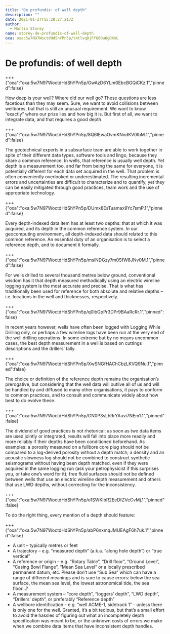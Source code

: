 ```yaml
---
title: "De profundis: of well depth"
description: ""
date: 2021-01-27T15:28:27.217Z
author:
  - Martin Storey
name: storey-de-profundis-of-well-depth
oxa: oxa:5w7N97WoctdHdShYPn5p/t4tlvqDjFfG0Ou6gDXmL
---
```


# De profundis: of well depth

+++ {"oxa":"oxa:5w7N97WoctdHdShYPn5p/GwAzD6YLm0EbcBGQiCKz.1","pinned":false}

How deep is your well? Where did our well go? These questions are less facetious than they may seem. Sure, we want to avoid collisions between wellbores, but that is still an unusual requirement. We want to know “exactly” where our prize lies and how big it is. But first of all, we want to integrate data, and that requires a good depth.

+++ {"oxa":"oxa:5w7N97WoctdHdShYPn5p/8Q6IEwaOvmKNndKV0IbM.1","pinned":false}

The geotechnical experts in a subsurface team are able to work together in spite of their different data types, software tools and lingo, because they share a common reference. In wells, that reference is usually well depth. Yet depth is a measurement too, and far from being the same for everyone, it is potentially different for each data set acquired in the well. That problem is often conveniently overlooked or underestimated. The resulting incremental errors and uncertainties are difficult to characterize and to quantify, yet they can be easily mitigated through good practices, team work and the use of appropriate technology.

+++ {"oxa":"oxa:5w7N97WoctdHdShYPn5p/DUmx8EsTuamax9Yc7smP.1","pinned":false}

Every depth-indexed data item has at least two depths: that at which it was acquired, and its depth in the common reference system. In our geocomputing environment, all depth-indexed data should related to this common reference. An essential duty of an organisation is to select a reference depth, and to document it formally.

+++ {"oxa":"oxa:5w7N97WoctdHdShYPn5p/mslNDGzy7m0SfW8JNv0M.1","pinned":false}

For wells drilled to several thousand metres below ground, conventional wisdom has it that depth measured methodically using an electric wireline logging system is the most accurate and precise. That is what has traditionally been used for reference for both absolute and relative depths – i.e. locations in the well and thicknesses, respectively.

+++ {"oxa":"oxa:5w7N97WoctdHdShYPn5p/q0lbGpPr3DPr9BAaRcRr.1","pinned":false}

In recent years however, wells have often been logged with Logging While Drilling only, or perhaps a few wireline logs have been run at the very end of the well drilling operations. In some extreme but by no means uncommon cases, the best depth measurement in a well is based on cuttings descriptions and the drillers’ tally.

+++ {"oxa":"oxa:5w7N97WoctdHdShYPn5p/XwSNGfHAChCbzLKVQ9Nu.1","pinned":false}

The choice or definition of the reference depth remains the organisation’s prerogative, but considering that the well data will outlive all of us and will be handled by and diffused to many other organisations, it pays to conform to common practices, and to consult and communicate widely about how best to do evolve these.

+++ {"oxa":"oxa:5w7N97WoctdHdShYPn5p/GN0P3sLhRrYAuvi7NEm1.1","pinned":false}

The dividend of good practices is not rhetorical: as soon as two data items are used jointly or integrated, results will fall into place more readily and more reliably if their depths have been conditioned beforehand. As examples: a porosity measured on a fullbore core plug should not be compared to a log-derived porosity without a depth match; a density and an acoustic slowness log should not be combined to construct synthetic seismograms without having been depth matched, even if they were acquired in the same logging run (ask your petrophysicist if this surprises you, or take one’s word for it); free fluid surfaces should not be defined between wells that use an electric wireline depth measurement and others that use LWD depths, without correcting for the inconsistency.

+++ {"oxa":"oxa:5w7N97WoctdHdShYPn5p/o1SWKlbR2EeDfZVeCvMj.1","pinned":false}

To do the right thing, every mention of a depth should feature:

+++ {"oxa":"oxa:5w7N97WoctdHdShYPn5p/abP6nxmqJMUEAgF6h7uk.1","pinned":false}

* A unit – typically metres or feet
* A trajectory – e.g. “measured depth” (a.k.a. “along hole depth”) or “true vertical”
* A reference or origin – e.g. “Rotary Table”, “Drill floor”, “Ground Level”, “Casing Bowl Flange”, “Mean Sea Level” or a locally prescribed permanent datum, etc. Please don’t use “Sub Sea” which can have a range of different meanings and is sure to cause errors: below the sea surface, the mean sea level, the lowest astronomical tide, the sea floor…?
* A measurement system – “core depth”, “loggers’ depth”, “LWD depth”, “Drillers’ depth”, or preferably “Reference depth”
* A wellbore identification – e.g. “well ACME-1, sidetrack 1” - unless there is only one for the well. Granted, it’s a bit tedious, but that’s a small effort to avoid the hassles of figuring out what an incompletely depth specification was meant to be, or the unknown costs of errors we make when we combine data items that have inconsistent depth handles.

